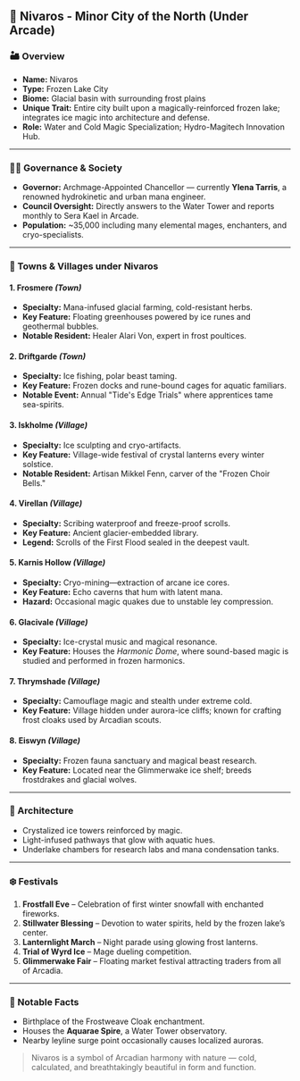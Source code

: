 ## 🧨 Nivaros - Minor City of the North (Under Arcade)

### 🏜️ Overview
- **Name:** Nivaros  
- **Type:** Frozen Lake City  
- **Biome:** Glacial basin with surrounding frost plains  
- **Unique Trait:** Entire city built upon a magically-reinforced frozen lake; integrates ice magic into architecture and defense.  
- **Role:** Water and Cold Magic Specialization; Hydro-Magitech Innovation Hub.

---

### 🧙‍♂️ Governance & Society
- **Governor:** Archmage-Appointed Chancellor — currently **Ylena Tarris**, a renowned hydrokinetic and urban mana engineer.  
- **Council Oversight:** Directly answers to the Water Tower and reports monthly to Sera Kael in Arcade.  
- **Population:** ~35,000 including many elemental mages, enchanters, and cryo-specialists.

---

### 🏨 Towns & Villages under Nivaros

#### 1. **Frosmere** *(Town)*
- **Specialty:** Mana-infused glacial farming, cold-resistant herbs.
- **Key Feature:** Floating greenhouses powered by ice runes and geothermal bubbles.
- **Notable Resident:** Healer Alari Von, expert in frost poultices.

#### 2. **Driftgarde** *(Town)*
- **Specialty:** Ice fishing, polar beast taming.
- **Key Feature:** Frozen docks and rune-bound cages for aquatic familiars.
- **Notable Event:** Annual "Tide's Edge Trials" where apprentices tame sea-spirits.

#### 3. **Iskholme** *(Village)*
- **Specialty:** Ice sculpting and cryo-artifacts.
- **Key Feature:** Village-wide festival of crystal lanterns every winter solstice.
- **Notable Resident:** Artisan Mikkel Fenn, carver of the "Frozen Choir Bells."

#### 4. **Virellan** *(Village)*
- **Specialty:** Scribing waterproof and freeze-proof scrolls.
- **Key Feature:** Ancient glacier-embedded library.
- **Legend:** Scrolls of the First Flood sealed in the deepest vault.

#### 5. **Karnis Hollow** *(Village)*
- **Specialty:** Cryo-mining—extraction of arcane ice cores.
- **Key Feature:** Echo caverns that hum with latent mana.
- **Hazard:** Occasional magic quakes due to unstable ley compression.

#### 6. **Glacivale** *(Village)*
- **Specialty:** Ice-crystal music and magical resonance.
- **Key Feature:** Houses the *Harmonic Dome*, where sound-based magic is studied and performed in frozen harmonics.

#### 7. **Thrymshade** *(Village)*
- **Specialty:** Camouflage magic and stealth under extreme cold.
- **Key Feature:** Village hidden under aurora-ice cliffs; known for crafting frost cloaks used by Arcadian scouts.

#### 8. **Eiswyn** *(Village)*
- **Specialty:** Frozen fauna sanctuary and magical beast research.
- **Key Feature:** Located near the Glimmerwake ice shelf; breeds frostdrakes and glacial wolves.

---

### 🧨 Architecture
- Crystalized ice towers reinforced by magic.
- Light-infused pathways that glow with aquatic hues.
- Underlake chambers for research labs and mana condensation tanks.

---

### ❄️ Festivals
1. **Frostfall Eve** – Celebration of first winter snowfall with enchanted fireworks.
2. **Stillwater Blessing** – Devotion to water spirits, held by the frozen lake’s center.
3. **Lanternlight March** – Night parade using glowing frost lanterns.
4. **Trial of Wyrd Ice** – Mage dueling competition.
5. **Glimmerwake Fair** – Floating market festival attracting traders from all of Arcadia.

---

### 🌌 Notable Facts
- Birthplace of the Frostweave Cloak enchantment.
- Houses the **Aquarae Spire**, a Water Tower observatory.
- Nearby leyline surge point occasionally causes localized auroras.

> Nivaros is a symbol of Arcadian harmony with nature — cold, calculated, and breathtakingly beautiful in form and function.

